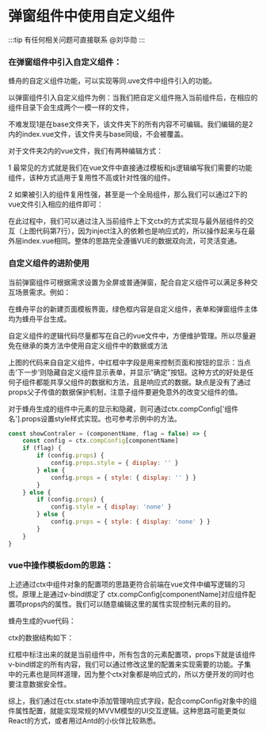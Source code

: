 #  弹窗组件中使用自定义组件
:::tip
有任何相关问题可直接联系 @刘华勋
:::

### 在弹窗组件中引入自定义组件：

蜂舟的自定义组件功能，可以实现等同.uve文件中组件引入的功能。
<drawing-bed src="20240417/image-20240411091752933.png"/>

以弹窗组件引入自定义组件为例：当我们把自定义组件拖入当前组件后，在相应的组件目录下会生成两个一模一样的文件，
<drawing-bed src="20240417/image-20240411091840589.png"/>

不难发现1是在base文件夹下，该文件夹下的所有内容不可编辑。我们编辑的是2内的index.vue文件，该文件夹与base同级，不会被覆盖。

对于文件夹2内的vue文件，我们有两种编辑方式：

1 最常见的方式就是我们在vue文件中直接通过模板和js逻辑编写我们需要的功能组件，该种方式适用于复用性不高或针对性强的组件。

2 如果被引入的组件复用性强，甚至是一个全局组件，那么我们可以通过2下的vue文件引入相应的组件即可：
<drawing-bed src="20240417/image-20240411091853061.png"/>


在此过程中，我们可以通过注入当前组件上下文ctx的方式实现与最外层组件的交互（上图代码第7行），因为inject注入的依赖也是响应式的，所以操作起来与在最外层index.vue相同。整体的思路完全遵循VUE的数据双向流，可灵活变通。

### 自定义组件的进阶使用

当前弹窗组件可根据需求设置为全屏或普通弹窗，配合自定义组件可以满足多种交互场景需求。例如：

在蜂舟平台的新建页面模板界面，绿色框内容是自定义组件，表单和弹窗组件主体均为蜂舟平台生成。
<drawing-bed src="20240417/image-20240412142149753.png"/>
<drawing-bed src="20240417/image-20240412142410650.png"/>


<drawing-bed src="20240417/image-20240412142342098.png"/>


自定义组件的逻辑代码尽量都写在自己的vue文件中，方便维护管理。所以尽量避免在继承的类方法中使用自定义组件中的数据或方法


<drawing-bed src="20240417/image-20240412154408845.png"/>


​     上图的代码来自自定义组件，中红框中字段是用来控制页面和按钮的显示：当点击‘下一步’则隐藏自定义组件显示表单，并显示“确定”按钮。这种方式的好处是任何子组件都能共享父组件的数据和方法，且是响应式的数据。缺点是没有了通过props父子传值的数据保护机制，注意子组件要避免意外的改变父组件的值。



  对于蜂舟生成的组件中元素的显示和隐藏，则可通过ctx.compConfig['组件名'].props设置style样式实现。也可参考示例中的方法。

```js
const showContraler = (componentName, flag = false) => {
    const config = ctx.compConfig[componentName]
    if (flag) {
        if (config.props) {
            config.props.style = { display: '' }
        } else {
            config.props = { style: { display: '' } }
        }
    } else {
        if (config.props) {
            config.style = { display: 'none' }
        } else {
            config.props = { style: { display: 'none' } }
        }
    }
}
```

### vue中操作模板dom的思路：

 上述通过ctx中组件对象的配置项的思路更符合前端在vue文件中编写逻辑的习惯。原理上是通过v-bind绑定了 ctx.compConfig[componentName]对应组件配置项props内的属性。我们可以随意编辑这里的属性实现控制元素的目的。

蜂舟生成的vue代码：
<drawing-bed src="20240417/image-20240415153331362.png"/>


ctx的数据结构如下：
<drawing-bed src="20240417/image-20240415153830244.png"/>


​    红框中标注出来的就是当前组件中，所有包含的元素配置项，props下就是该组件v-bind绑定的所有内容，我们可以通过修改这里的配置来实现需要的功能。子集中的元素也是同样道理，因为整个ctx对象都是响应式的，所以方便开发的同时也要注意数据安全性。

   综上，我们通过在ctx.state中添加管理响应式字段，配合compConfig对象中的组件属性配置，就能实现常规的MVVM模型的UI交互逻辑。这种思路可能更类似React的方式，或者用过Antd的小伙伴比较熟悉。

